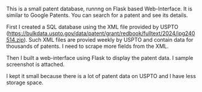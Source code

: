 This is a small patent database, runnng on Flask based Web-Interface. It is similar to Google Patents. You can search for a patent and see its details.

First I created a SQL database using the XML file provided by USPTO (https://bulkdata.uspto.gov/data/patent/grant/redbook/fulltext/2024/ipg240514.zip). Such XML files are provied weekly by USPTO and contain data for thousands of patents. I need to scrape more fields from the XML.

Then I built a web-interface using Flask to display the patent data. I sample screenshot is attached.

I kept it small because there is a lot of patent data on USPTO and I have less storage space. 
